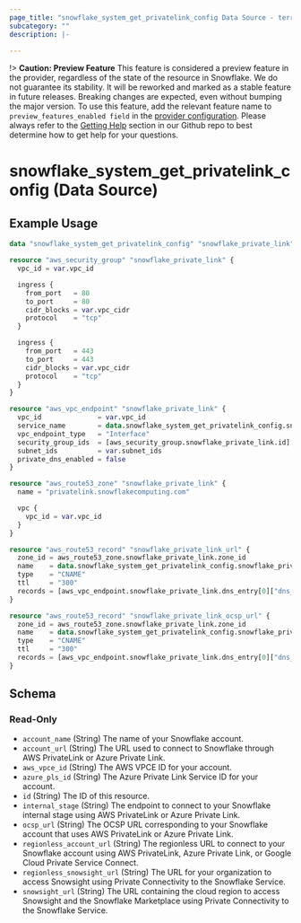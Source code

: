 ```yaml
---
page_title: "snowflake_system_get_privatelink_config Data Source - terraform-provider-snowflake"
subcategory: ""
description: |-
  
---
```


!> **Caution: Preview Feature** This feature is considered a preview feature in the provider, regardless of the state of the resource in Snowflake. We do not guarantee its stability. It will be reworked and marked as a stable feature in future releases. Breaking changes are expected, even without bumping the major version. To use this feature, add the relevant feature name to `preview_features_enabled field` in the [provider configuration](https://registry.terraform.io/providers/Snowflake-Labs/snowflake/latest/docs#schema). Please always refer to the [Getting Help](https://github.com/Snowflake-Labs/terraform-provider-snowflake?tab=readme-ov-file#getting-help) section in our Github repo to best determine how to get help for your questions.

# snowflake_system_get_privatelink_config (Data Source)



## Example Usage

```terraform
data "snowflake_system_get_privatelink_config" "snowflake_private_link" {}

resource "aws_security_group" "snowflake_private_link" {
  vpc_id = var.vpc_id

  ingress {
    from_port   = 80
    to_port     = 80
    cidr_blocks = var.vpc_cidr
    protocol    = "tcp"
  }

  ingress {
    from_port   = 443
    to_port     = 443
    cidr_blocks = var.vpc_cidr
    protocol    = "tcp"
  }
}

resource "aws_vpc_endpoint" "snowflake_private_link" {
  vpc_id              = var.vpc_id
  service_name        = data.snowflake_system_get_privatelink_config.snowflake_private_link.aws_vpce_id
  vpc_endpoint_type   = "Interface"
  security_group_ids  = [aws_security_group.snowflake_private_link.id]
  subnet_ids          = var.subnet_ids
  private_dns_enabled = false
}

resource "aws_route53_zone" "snowflake_private_link" {
  name = "privatelink.snowflakecomputing.com"

  vpc {
    vpc_id = var.vpc_id
  }
}

resource "aws_route53_record" "snowflake_private_link_url" {
  zone_id = aws_route53_zone.snowflake_private_link.zone_id
  name    = data.snowflake_system_get_privatelink_config.snowflake_private_link.account_url
  type    = "CNAME"
  ttl     = "300"
  records = [aws_vpc_endpoint.snowflake_private_link.dns_entry[0]["dns_name"]]
}

resource "aws_route53_record" "snowflake_private_link_ocsp_url" {
  zone_id = aws_route53_zone.snowflake_private_link.zone_id
  name    = data.snowflake_system_get_privatelink_config.snowflake_private_link.ocsp_url
  type    = "CNAME"
  ttl     = "300"
  records = [aws_vpc_endpoint.snowflake_private_link.dns_entry[0]["dns_name"]]
}
```

<!-- schema generated by tfplugindocs -->
## Schema

### Read-Only

- `account_name` (String) The name of your Snowflake account.
- `account_url` (String) The URL used to connect to Snowflake through AWS PrivateLink or Azure Private Link.
- `aws_vpce_id` (String) The AWS VPCE ID for your account.
- `azure_pls_id` (String) The Azure Private Link Service ID for your account.
- `id` (String) The ID of this resource.
- `internal_stage` (String) The endpoint to connect to your Snowflake internal stage using AWS PrivateLink or Azure Private Link.
- `ocsp_url` (String) The OCSP URL corresponding to your Snowflake account that uses AWS PrivateLink or Azure Private Link.
- `regionless_account_url` (String) The regionless URL to connect to your Snowflake account using AWS PrivateLink, Azure Private Link, or Google Cloud Private Service Connect.
- `regionless_snowsight_url` (String) The URL for your organization to access Snowsight using Private Connectivity to the Snowflake Service.
- `snowsight_url` (String) The URL containing the cloud region to access Snowsight and the Snowflake Marketplace using Private Connectivity to the Snowflake Service.
